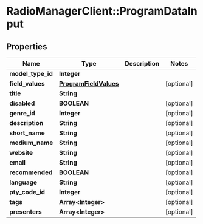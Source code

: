 # RadioManagerClient::ProgramDataInput

## Properties
Name | Type | Description | Notes
------------ | ------------- | ------------- | -------------
**model_type_id** | **Integer** |  | 
**field_values** | [**ProgramFieldValues**](ProgramFieldValues.md) |  | [optional] 
**title** | **String** |  | 
**disabled** | **BOOLEAN** |  | [optional] 
**genre_id** | **Integer** |  | [optional] 
**description** | **String** |  | [optional] 
**short_name** | **String** |  | [optional] 
**medium_name** | **String** |  | [optional] 
**website** | **String** |  | [optional] 
**email** | **String** |  | [optional] 
**recommended** | **BOOLEAN** |  | [optional] 
**language** | **String** |  | [optional] 
**pty_code_id** | **Integer** |  | [optional] 
**tags** | **Array&lt;Integer&gt;** |  | [optional] 
**presenters** | **Array&lt;Integer&gt;** |  | [optional] 


